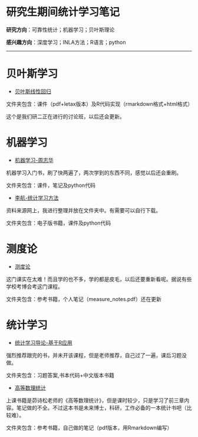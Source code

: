 # 研究生期间统计学习笔记

**研究方向**：可靠性统计；机器学习；贝叶斯理论

**感兴趣方向**：深度学习；INLA方法；R语言；python

--------

# 贝叶斯学习

- [贝叶斯线性回归](https://github.com/liangliangzhuang/Statistic-learning/tree/master/2020.11.12Bayesian%20Linear%20Regression)

文件夹包含：课件（pdf+letax版本）及R代码实现（rmarkdown格式+html格式）

这个是我们研二正在进行的讨论班，以后还会更新。

# 机器学习

- [机器学习-周志华](https://github.com/liangliangzhuang/Statistic-learning/tree/master/%E6%9C%BA%E5%99%A8%E5%AD%A6%E4%B9%A0-%E5%91%A8%E5%BF%97%E5%8D%8E)

机器学习入门书，刷了快两遍了，两次学到的东西不同，感觉以后还会重刷。

文件夹包含：课件，笔记及python代码

- [李航-统计学习方法](https://github.com/liangliangzhuang/Statistic-learning/tree/master/%E6%9D%8E%E8%88%AA-%E7%BB%9F%E8%AE%A1%E5%AD%A6%E4%B9%A0%E6%96%B9%E6%B3%95)

资料来源网上，我进行整理并放在文件夹中。有需要可以自行下载。

文件夹包含：电子版书籍，课件及python代码

# 测度论

- [测度论](https://github.com/liangliangzhuang/Statistic-learning/tree/master/%E6%B5%8B%E5%BA%A6%E8%AE%BA)

这门课实在太难！而且学的也不多，学的都是皮毛，以后还要重新看呢。据说有些学校考博会考这门课程。

文件夹包含：参考书籍，个人笔记（measure_notes.pdf）还在更新

# 统计学习

- [统计学习导论-基于R应用](https://github.com/liangliangzhuang/Statistic-learning/tree/master/%E7%BB%9F%E8%AE%A1%E5%AD%A6%E4%B9%A0%E5%AF%BC%E8%AE%BA-%E5%9F%BA%E4%BA%8ER%E5%BA%94%E7%94%A8)

强烈推荐跟完的书，并未开该课程，但是老师推荐，自己过了一遍，课后习题没做。

文件夹包含：习题答案,书本代码+中文版本书籍

- [高等数理统计](https://github.com/liangliangzhuang/Statistic-learning/tree/master/%E9%AB%98%E7%AD%89%E6%95%B0%E7%90%86%E7%BB%9F%E8%AE%A1)

上课书籍是茆诗松老师的《高等数理统计》，但是课时较少，只是学习了前三章内容。笔记做的不全。不过这本书是未来博士，科研，工作必备的一本统计书吧（比较难）。

文件夹包含：参考书籍，自己做的笔记（pdf版本，用Rmarkdown编写）


